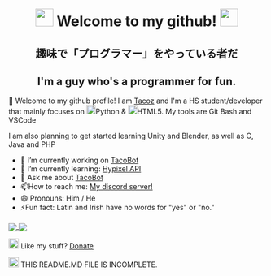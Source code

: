 <div align="center">
  <h1>
    <img
      src="https://cdn.discordapp.com/emojis/743099804279898143.gif?v=1"
      width="35px"
    />
    Welcome to my github!
    <img
      src="https://cdn.discordapp.com/emojis/743099804279898143.gif?v=1"
      width="35px"
    />
  </h1>
    <h2>趣味で「プログラマー」をやっている者だ</h2> 
    <h2>I'm a guy who's a programmer for fun.</h2>
</div>

🌟 Welcome to my github profile! I am [Tacoz](https://youtube.com/tacozlmao) and I'm a HS student/developer that mainly focuses on <img src="https://www.python.org/static/opengraph-icon-200x200.png" width="18">Python & <img src="https://upload.wikimedia.org/wikipedia/commons/thumb/6/61/HTML5_logo_and_wordmark.svg/1200px-HTML5_logo_and_wordmark.svg.png" width="18">HTML5. My tools are Git Bash and VSCode

I am also planning to get started learning Unity and Blender, as well as C, Java and PHP

<ul>
    <li>🔭 I’m currently working on <a href="https://github.com/NotTacoz/TacoBot" target="_blank">TacoBot</a></li>
    <li>🌱 I’m currently learning: <a href="https://hypixel.net/threads/guide-using-the-hypixel-api-with-python.2596749/" target="_blank">Hypixel API</a></li>
  <li>💬 Ask me about <a href="https://github.com/NotTacoz/TacoBot" target="_blank">TacoBot</a></li>
    <li>📫How to reach me: <a href="https://discord.io/tacoz" target="_blank">My discord server!</a></li>
    <li>😄 Pronouns: Him / He</li>
    <li>⚡Fun fact: Latin and Irish have no words for "yes" or "no."</li>
</ul>

  <a href="">
    <img
      align="center"
      src="https://github-readme-stats.vercel.app/api?username=nottacoz&count_private=true&include_all_commits=true&show_icons=true&theme=chartreuse-dark"
    />
  </a>
  <a href="">
    <img
      align="center"
      src="https://github-readme-stats.vercel.app/api/top-langs/?username=nottacoz&layout=compact&theme=chartreuse-dark"
    />
  </a>

  <img
    src="https://ibsintelligence.com/wp-content/uploads/2020/05/pp_v_rgb.png"
    width="20px"
  />
  Like my stuff? [Donate](https://ko-fi.com/tacoz)

  <img
    src="https://media.tenor.com/images/ef1cfa38bfa0d9d01fa77d3166dfa9a9/tenor.gif"
    width="20px"
  />
  THIS README.MD FILE IS INCOMPLETE.

  <!--
NotTacoz 2020 DO NOT USE / DISTRUBUTE
--></h1>
